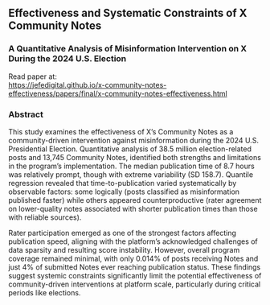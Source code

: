 ## Effectiveness and Systematic Constraints of X Community Notes
### A Quantitative Analysis of Misinformation Intervention on X During the 2024 U.S. Election

Read paper at:<br>
https://jefedigital.github.io/x-community-notes-effectiveness/papers/final/x-community-notes-effectiveness.html

### Abstract

This study examines the effectiveness of X’s Community Notes as a community-driven intervention against misinformation during the 2024 U.S. Presidential Election. Quantitative analysis of 38.5 million election-related posts and 13,745 Community Notes, identified both strengths and limitations in the program’s implementation. The median publication time of 8.7 hours was relatively prompt, though with extreme variability (SD 158.7). Quantile regression revealed that time-to-publication varied systematically by observable factors: some logically (posts classified as misinformation published faster) while others appeared counterproductive (rater agreement on lower-quality notes associated with shorter publication times than those with reliable sources). 

Rater participation emerged as one of the strongest factors affecting publication speed, aligning with the platform’s acknowledged challenges of data sparsity and resulting score instability. However, overall program coverage remained minimal, with only 0.014% of posts receiving Notes and just 4% of submitted Notes ever reaching publication status. These findings suggest systemic constraints significantly limit the potential effectiveness of community-driven interventions at platform scale, particularly during critical periods like elections.
